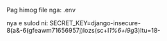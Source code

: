 Pag himog file nga: 
.env

nya e sulod ni:
SECRET_KEY=django-insecure-8(a&-6(gfeawm71656957j)lozs(sc+l*1%6+i9g*3)ltu=18-
